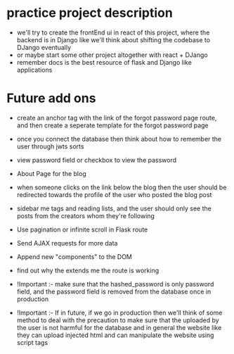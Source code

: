 # practice project description

- we'll try to create the frontEnd ui in react of this project, where the backend is in Django like we'll think about shifting the codebase to DJango eventually
- or maybe start some other project altogether with react + DJango
- remember docs is the best resource of flask and Django like applications

# Future add ons 

- create an anchor tag with the link of the forgot password page route, and then create a seperate template for the forgot password page  
- once you connect the database then think about how to remember the user through jwts sorts
- view password field or checkbox to view the password
- About Page for the blog
- when someone clicks on the link below the blog then the user should be redirected towards the profile of the user who posted the blog post
- sidebar me tags and reading lists, and the user should only see the posts from the creators whom they're following 
- Use pagination or infinite scroll in Flask route
- Send AJAX requests for more data
- Append new "components" to the DOM
- find out why the extends me the route is working

- !Important :- make sure that the hashed_password is only password field, and the password field is removed from the database once in production

- !Important :- If in future, if we go in production then we'll think of some method to deal with the precaution to make sure that the uploaded by the user is not harmful for the database and in general the website like they can upload injected html and can manipulate the website using script tags
